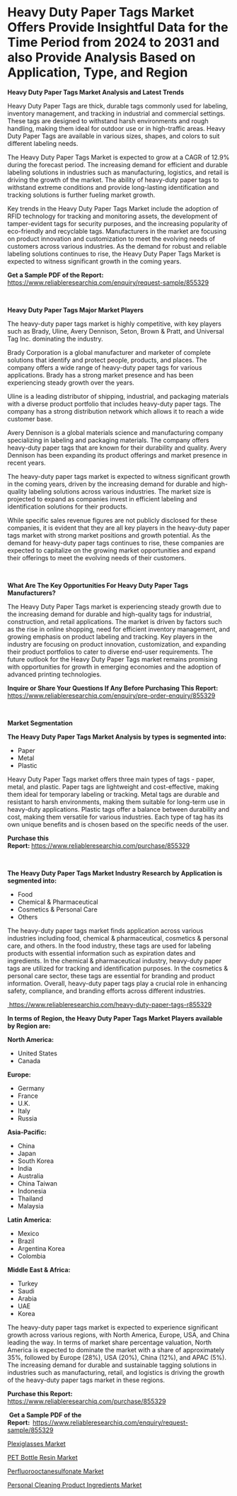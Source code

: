 <p><h1>Heavy Duty Paper Tags Market Offers Provide Insightful Data for the Time Period from 2024 to 2031 and also Provide Analysis Based on Application, Type, and Region</h1></p><p><strong>Heavy Duty Paper Tags Market Analysis and Latest Trends</strong></p>
<p><p>Heavy Duty Paper Tags are thick, durable tags commonly used for labeling, inventory management, and tracking in industrial and commercial settings. These tags are designed to withstand harsh environments and rough handling, making them ideal for outdoor use or in high-traffic areas. Heavy Duty Paper Tags are available in various sizes, shapes, and colors to suit different labeling needs.</p><p>The Heavy Duty Paper Tags Market is expected to grow at a CAGR of 12.9% during the forecast period. The increasing demand for efficient and durable labeling solutions in industries such as manufacturing, logistics, and retail is driving the growth of the market. The ability of heavy-duty paper tags to withstand extreme conditions and provide long-lasting identification and tracking solutions is further fueling market growth.</p><p>Key trends in the Heavy Duty Paper Tags Market include the adoption of RFID technology for tracking and monitoring assets, the development of tamper-evident tags for security purposes, and the increasing popularity of eco-friendly and recyclable tags. Manufacturers in the market are focusing on product innovation and customization to meet the evolving needs of customers across various industries. As the demand for robust and reliable labeling solutions continues to rise, the Heavy Duty Paper Tags Market is expected to witness significant growth in the coming years.</p></p>
<p><strong>Get a Sample PDF of the Report:&nbsp;</strong> <a href="https://www.reliableresearchiq.com/enquiry/request-sample/855329">https://www.reliableresearchiq.com/enquiry/request-sample/855329</a></p>
<p>&nbsp;</p>
<p><strong>Heavy Duty Paper Tags Major Market Players</strong></p>
<p><p>The heavy-duty paper tags market is highly competitive, with key players such as Brady, Uline, Avery Dennison, Seton, Brown & Pratt, and Universal Tag Inc. dominating the industry.</p><p>Brady Corporation is a global manufacturer and marketer of complete solutions that identify and protect people, products, and places. The company offers a wide range of heavy-duty paper tags for various applications. Brady has a strong market presence and has been experiencing steady growth over the years.</p><p>Uline is a leading distributor of shipping, industrial, and packaging materials with a diverse product portfolio that includes heavy-duty paper tags. The company has a strong distribution network which allows it to reach a wide customer base.</p><p>Avery Dennison is a global materials science and manufacturing company specializing in labeling and packaging materials. The company offers heavy-duty paper tags that are known for their durability and quality. Avery Dennison has been expanding its product offerings and market presence in recent years.</p><p>The heavy-duty paper tags market is expected to witness significant growth in the coming years, driven by the increasing demand for durable and high-quality labeling solutions across various industries. The market size is projected to expand as companies invest in efficient labeling and identification solutions for their products.</p><p>While specific sales revenue figures are not publicly disclosed for these companies, it is evident that they are all key players in the heavy-duty paper tags market with strong market positions and growth potential. As the demand for heavy-duty paper tags continues to rise, these companies are expected to capitalize on the growing market opportunities and expand their offerings to meet the evolving needs of their customers.</p></p>
<p>&nbsp;</p>
<p><strong>What Are The Key Opportunities For Heavy Duty Paper Tags Manufacturers?</strong></p>
<p><p>The Heavy Duty Paper Tags market is experiencing steady growth due to the increasing demand for durable and high-quality tags for industrial, construction, and retail applications. The market is driven by factors such as the rise in online shopping, need for efficient inventory management, and growing emphasis on product labeling and tracking. Key players in the industry are focusing on product innovation, customization, and expanding their product portfolios to cater to diverse end-user requirements. The future outlook for the Heavy Duty Paper Tags market remains promising with opportunities for growth in emerging economies and the adoption of advanced printing technologies.</p></p>
<p><strong>Inquire or Share Your Questions If Any Before Purchasing This Report:</strong> <a href="https://www.reliableresearchiq.com/enquiry/pre-order-enquiry/855329">https://www.reliableresearchiq.com/enquiry/pre-order-enquiry/855329</a></p>
<p>&nbsp;</p>
<p><strong>Market Segmentation</strong></p>
<p><strong>The Heavy Duty Paper Tags Market Analysis by types is segmented into:</strong></p>
<p><ul><li>Paper</li><li>Metal</li><li>Plastic</li></ul></p>
<p><p>Heavy Duty Paper Tags market offers three main types of tags - paper, metal, and plastic. Paper tags are lightweight and cost-effective, making them ideal for temporary labeling or tracking. Metal tags are durable and resistant to harsh environments, making them suitable for long-term use in heavy-duty applications. Plastic tags offer a balance between durability and cost, making them versatile for various industries. Each type of tag has its own unique benefits and is chosen based on the specific needs of the user.</p></p>
<p><strong>Purchase this Report:&nbsp;</strong><a href="https://www.reliableresearchiq.com/purchase/855329">https://www.reliableresearchiq.com/purchase/855329</a></p>
<p>&nbsp;</p>
<p><strong>The Heavy Duty Paper Tags Market Industry Research by Application is segmented into:</strong></p>
<p><ul><li>Food</li><li>Chemical & Pharmaceutical</li><li>Cosmetics & Personal Care</li><li>Others</li></ul></p>
<p><p>The heavy-duty paper tags market finds application across various industries including food, chemical & pharmaceutical, cosmetics & personal care, and others. In the food industry, these tags are used for labeling products with essential information such as expiration dates and ingredients. In the chemical & pharmaceutical industry, heavy-duty paper tags are utilized for tracking and identification purposes. In the cosmetics & personal care sector, these tags are essential for branding and product information. Overall, heavy-duty paper tags play a crucial role in enhancing safety, compliance, and branding efforts across different industries.</p></p>
<p><a href="https://www.reliableresearchiq.com/heavy-duty-paper-tags-r855329">&nbsp;https://www.reliableresearchiq.com/heavy-duty-paper-tags-r855329</a></p>
<p><strong>In terms of Region, the Heavy Duty Paper Tags Market Players available by Region are:</strong></p>
<p>
    <p> <strong> North America: </strong>
        <ul>
            <li>United States</li>
            <li>Canada</li>
        </ul>
        </p> 
    <p> <strong> Europe: </strong>
        <ul>
            <li>Germany</li>
            <li>France</li>
            <li>U.K.</li>
            <li>Italy</li>
            <li>Russia</li>
        </ul>
        </p> 
    <p> <strong> Asia-Pacific: </strong>
        <ul>
            <li>China</li>
            <li>Japan</li>
            <li>South Korea</li>
            <li>India</li>
            <li>Australia</li>
            <li>China Taiwan</li>
            <li>Indonesia</li>
            <li>Thailand</li>
            <li>Malaysia</li>
        </ul>
        </p> 
    <p> <strong> Latin America: </strong>
        <ul>
            <li>Mexico</li>
            <li>Brazil</li>
            <li>Argentina Korea</li>
            <li>Colombia</li>
        </ul>
        </p> 
    <p> <strong> Middle East & Africa: </strong>
        <ul>
            <li>Turkey</li>
            <li>Saudi</li>
            <li>Arabia</li>
            <li>UAE</li>
            <li>Korea</li>
        </ul>
    </p>
    </p>
<p><p>The heavy-duty paper tags market is expected to experience significant growth across various regions, with North America, Europe, USA, and China leading the way. In terms of market share percentage valuation, North America is expected to dominate the market with a share of approximately 35%, followed by Europe (28%), USA (20%), China (12%), and APAC (5%). The increasing demand for durable and sustainable tagging solutions in industries such as manufacturing, retail, and logistics is driving the growth of the heavy-duty paper tags market in these regions.</p></p>
<p><strong>Purchase this Report: </strong><a href="https://www.reliableresearchiq.com/purchase/855329">https://www.reliableresearchiq.com/purchase/855329</a></p>
<p>&nbsp;<strong>Get a Sample PDF of the Report:&nbsp;&nbsp;</strong><a href="https://www.reliableresearchiq.com/enquiry/request-sample/855329">https://www.reliableresearchiq.com/enquiry/request-sample/855329</a></p>
<p><strong></strong></p>
<p><p><a href="https://medium.com/@kathleenjacksond65/plexiglasses-market-market-segmentation-geographical-regions-and-market-forcast-till-2031-1cdd413cdbb5">Plexiglasses Market</a></p><p><a href="https://medium.com/@alexander.bell98078/global-pet-bottle-resin-market-share-and-growth-opportunities-and-market-size-growing-with-a-cagr-c536748f14c1">PET Bottle Resin Market</a></p><p><a href="https://github.com/gulaimolin/Market-Research-Report-List-5/blob/main/perfluorooctanesulfonate-market.md">Perfluorooctanesulfonate Market</a></p><p><a href="https://github.com/mauripalmi/Market-Research-Report-List-4/blob/main/personal-cleaning-product-ingredients-market.md">Personal Cleaning Product Ingredients Market</a></p></p>